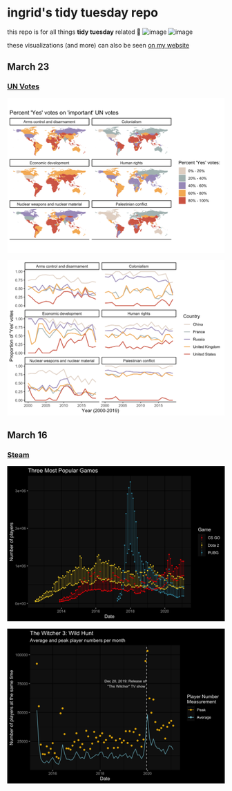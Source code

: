 # ingrid's tidy tuesday repo

this repo is for all things **tidy tuesday** related 🌸
![image](https://user-images.githubusercontent.com/60718623/112706206-ea5e0680-8e5f-11eb-98a0-500fc47fc9ce.png)
![image](https://user-images.githubusercontent.com/60718623/112706207-eb8f3380-8e5f-11eb-81bd-3a3c27a5568f.png)

these visualizations (and more) can also be seen [on my website](http://itlzoll.rbind.io/post/)

## March 23
### [UN Votes](https://github.com/rfordatascience/tidytuesday/blob/master/data/2021/2021-03-23/readme.md)

![importantvotesworldmap](https://github.com/zolli22/tidytuesday/blob/main/march_23_UN_votes/figures/world2.png)

![big5linechart](https://github.com/zolli22/tidytuesday/blob/main/march_23_UN_votes/figures/votes_line.png)


## March 16
### [Steam](https://github.com/rfordatascience/tidytuesday/blob/master/data/2021/2021-03-16/readme.md)

![top3games](https://github.com/zolli22/tidytuesday/blob/main/march_16_steam/figures/topthree.png)

![witcher](https://github.com/zolli22/tidytuesday/blob/main/march_16_steam/figures/witcher1.png)


